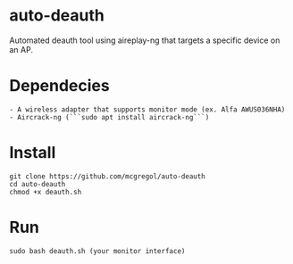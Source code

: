 # auto-deauth
Automated deauth tool using aireplay-ng that targets a specific device on an AP.

# Dependecies
    - A wireless adapter that supports monitor mode (ex. Alfa AWUS036NHA)
    - Aircrack-ng (```sudo apt install aircrack-ng```)

# Install
```
git clone https://github.com/mcgregol/auto-deauth
cd auto-deauth
chmod +x deauth.sh

```

# Run
```
sudo bash deauth.sh (your monitor interface)

```
